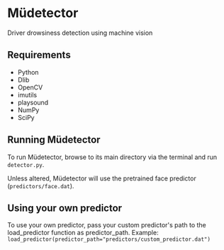 # Müdetector
Driver drowsiness detection using machine vision

## Requirements
- Python
- Dlib
- OpenCV
- imutils
- playsound
- NumPy
- SciPy

## Running Müdetector
To run Müdetector, browse to its main directory via the terminal and run ```detector.py```.

Unless altered, Müdetector will use the pretrained face predictor (```predictors/face.dat```).

## Using your own predictor
To use your own  predictor, pass your custom predictor's path to the load_predictor function as predictor_path.
Example: ```load_predictor(predictor_path="predictors/custom_predictor.dat")```
